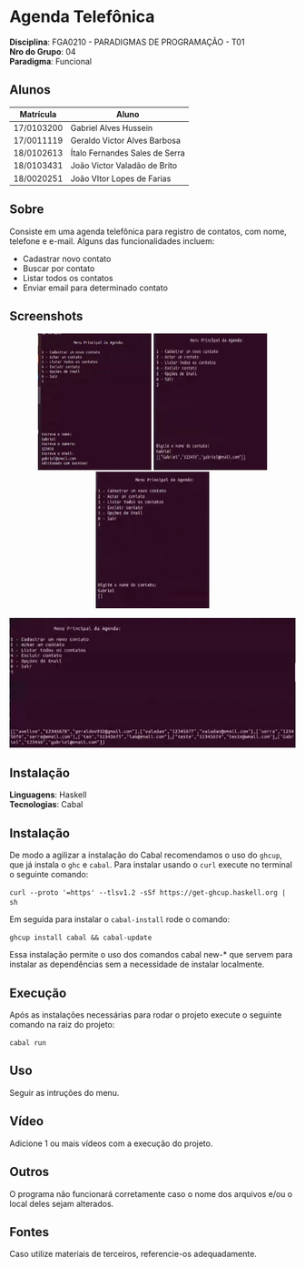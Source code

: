 # Agenda Telefônica

**Disciplina**: FGA0210 - PARADIGMAS DE PROGRAMAÇÃO - T01 <br>
**Nro do Grupo**: 04<br>
**Paradigma**: Funcional<br>

## Alunos

| Matrícula  | Aluno                          |
| ---------- | ------------------------------ |
| 17/0103200 | Gabriel Alves Hussein          |
| 17/0011119 | Geraldo Victor Alves Barbosa   |
| 18/0102613 | Ítalo Fernandes Sales de Serra |
| 18/0103431 | João Victor Valadão de Brito   |
| 18/0020251 | João VItor Lopes de Farias     |

## Sobre

Consiste em uma agenda telefônica para registro de contatos, com nome, telefone e e-mail. Alguns das funcionalidades incluem:

- Cadastrar novo contato
- Buscar por contato
- Listar todos os contatos
- Enviar email para determinado contato

## Screenshots

<p align="center">
<img alt="" title="" src="imagens/screenshot/unknown1.png" width="200px" Height="240px">
<img alt="" title="" src="imagens/screenshot/unknown2.png" width="200px" Height="240px">
<img alt="" title="" src="imagens/screenshot/unknown3.png" width="200px" Height="240px">
</p>

![showcase](imagens/screenshot/unknown.png)

## Instalação

**Linguagens**: Haskell<br>
**Tecnologias**: Cabal<br>

## Instalação 

De modo a agilizar a instalação do Cabal recomendamos o uso do ```ghcup```, que já instala o ```ghc``` e ```cabal```.
Para instalar usando o ```curl``` execute no terminal o seguinte comando:

```curl --proto '=https' --tlsv1.2 -sSf https://get-ghcup.haskell.org | sh```

Em seguida para instalar o ```cabal-install``` rode o comando:

```ghcup install cabal && cabal-update```

Essa instalação permite o uso dos comandos cabal new-* que servem para instalar as dependências sem a necessidade de instalar localmente. 

## Execução

Após as instalações necessárias para rodar o projeto execute o seguinte comando na raiz do projeto:

```cabal run```

## Uso

Seguir as intruções do menu.

## Vídeo

Adicione 1 ou mais vídeos com a execução do projeto.

## Outros

O programa não funcionará corretamente caso o nome dos arquivos e/ou o local deles sejam alterados.

## Fontes

Caso utilize materiais de terceiros, referencie-os adequadamente.
